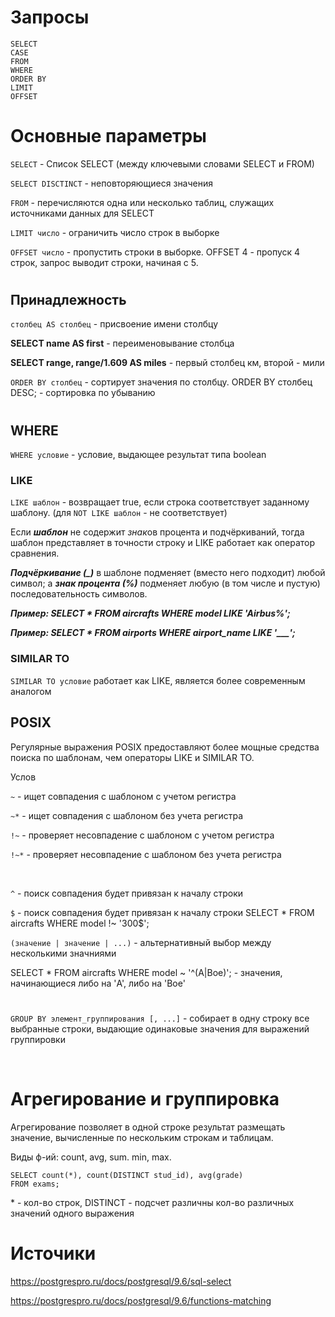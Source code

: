 # Запросы
```
SELECT
CASE
FROM
WHERE
ORDER BY
LIMIT
OFFSET
```
# Основные параметры
`SELECT` - Список SELECT (между ключевыми словами SELECT и FROM)

`SELECT DISCTINCT` - неповторяющиеся значения

`FROM` - перечисляются одна или несколько таблиц, служащих источниками данных для SELECT

`LIMIT число` - ограничить число строк в выборке 

`OFFSET число` - пропустить строки в выборке. OFFSET 4 - пропуск 4 строк, запрос выводит строки, начиная с 5.


#
## Принадлежность

`столбец AS столбец` - присвоение имени столбцу

**SELECT name AS first** - переименовывание столбца

**SELECT range, range/1.609 AS miles** - первый столбец км, второй - мили

`ORDER BY столбец` - сортирует значения по столбцу. ORDER BY столбец DESC; - сортировка по убыванию



#
## WHERE
`WHERE условие` - условие, выдающее результат типа boolean
### LIKE
`LIKE шаблон` - возвращает true, если строка соответствует заданному шаблону. (для `NOT LIKE шаблон` - не соответствует)

Если ***шаблон*** не содержит *знак*ов процента и подчёркиваний, тогда шаблон представляет в точности строку и LIKE работает как оператор сравнения.

***Подчёркивание (_)*** в шаблоне подменяет (вместо него подходит) любой символ; а ***знак процента (%)*** подменяет любую (в том числе и пустую) последовательность символов.

***Пример: SELECT * FROM aircrafts WHERE model LIKE 'Airbus%';***

***Пример: SELECT * FROM airports WHERE airport_name LIKE '___';***
### SIMILAR TO
`SIMILAR TO условие` работает как LIKE, является более современным аналогом
## POSIX
Регулярные выражения POSIX предоставляют более мощные средства поиска по шаблонам, чем операторы LIKE и SIMILAR TO.

Услов

`~` - ищет совпадения с шаблоном с учетом регистра

`~*` - ищет совпадения с шаблоном без учета регистра

`!~` - проверяет несовпадение с шаблоном с учетом регистра

`!~*` - проверяет несовпадение с шаблоном без учета регистра

<br>

`^` - поиск совпадения будет привязан к началу строки

`$` - поиск совпадения будет привязан к началу строки SELECT * FROM aircrafts WHERE model !~ '300$';

`(значение | значение | ...)` - альтернативный выбор между несколькими значниями

SELECT * FROM aircrafts WHERE model ~ '^(A|Boe)'; - значения, начинающиеся либо на 'A', либо на 'Boe'

#

`GROUP BY элемент_группирования [, ...]` - собирает в одну строку все выбранные строки, выдающие одинаковые значения для выражений группировки

<br>

# Агрегирование и группировка

Агрегирование позволяет в одной строке результат размещать значение, вычисленные по нескольким строкам и таблицам.

Виды ф-ий: count, avg, sum. min, max.

```
SELECT count(*), count(DISTINCT stud_id), avg(grade)
FROM exams;
```

\* - кол-во строк, DISTINCT - подсчет различны кол-во различных значений одного выражения


# Источики

https://postgrespro.ru/docs/postgresql/9.6/sql-select

https://postgrespro.ru/docs/postgresql/9.6/functions-matching